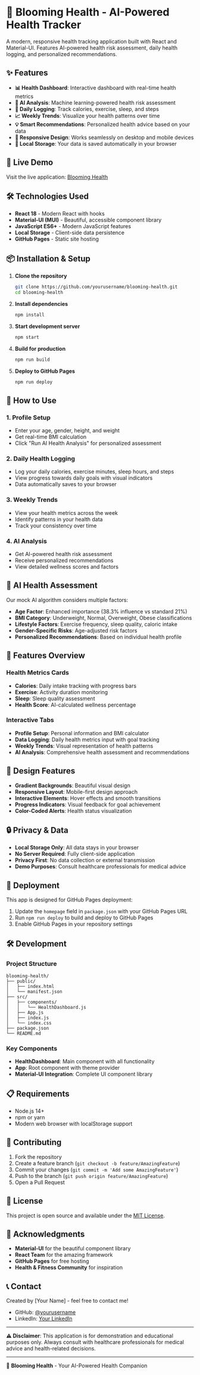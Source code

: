 # 🌸 Blooming Health - AI-Powered Health Tracker

A modern, responsive health tracking application built with React and Material-UI. Features AI-powered health risk assessment, daily health logging, and personalized recommendations.

## ✨ Features

- **📊 Health Dashboard**: Interactive dashboard with real-time health metrics
- **🤖 AI Analysis**: Machine learning-powered health risk assessment
- **📝 Daily Logging**: Track calories, exercise, sleep, and steps
- **📈 Weekly Trends**: Visualize your health patterns over time
- **💡 Smart Recommendations**: Personalized health advice based on your data
- **📱 Responsive Design**: Works seamlessly on desktop and mobile devices
- **💾 Local Storage**: Your data is saved automatically in your browser

## 🚀 Live Demo

Visit the live application: [Blooming Health](https://yourusername.github.io/blooming-health)

## 🛠️ Technologies Used

- **React 18** - Modern React with hooks
- **Material-UI (MUI)** - Beautiful, accessible component library
- **JavaScript ES6+** - Modern JavaScript features
- **Local Storage** - Client-side data persistence
- **GitHub Pages** - Static site hosting

## 📦 Installation & Setup

1. **Clone the repository**
   ```bash
   git clone https://github.com/yourusername/blooming-health.git
   cd blooming-health
   ```

2. **Install dependencies**
   ```bash
   npm install
   ```

3. **Start development server**
   ```bash
   npm start
   ```

4. **Build for production**
   ```bash
   npm run build
   ```

5. **Deploy to GitHub Pages**
   ```bash
   npm run deploy
   ```

## 🎯 How to Use

### 1. Profile Setup
- Enter your age, gender, height, and weight
- Get real-time BMI calculation
- Click "Run AI Health Analysis" for personalized assessment

### 2. Daily Health Logging
- Log your daily calories, exercise minutes, sleep hours, and steps
- View progress towards daily goals with visual indicators
- Data automatically saves to your browser

### 3. Weekly Trends
- View your health metrics across the week
- Identify patterns in your health data
- Track your consistency over time

### 4. AI Analysis
- Get AI-powered health risk assessment
- Receive personalized recommendations
- View detailed wellness scores and factors

## 🤖 AI Health Assessment

Our mock AI algorithm considers multiple factors:

- **Age Factor**: Enhanced importance (38.3% influence vs standard 21%)
- **BMI Category**: Underweight, Normal, Overweight, Obese classifications
- **Lifestyle Factors**: Exercise frequency, sleep quality, caloric intake
- **Gender-Specific Risks**: Age-adjusted risk factors
- **Personalized Recommendations**: Based on individual health profile

## 📱 Features Overview

### Health Metrics Cards
- **Calories**: Daily intake tracking with progress bars
- **Exercise**: Activity duration monitoring
- **Sleep**: Sleep quality assessment
- **Health Score**: AI-calculated wellness percentage

### Interactive Tabs
- **Profile Setup**: Personal information and BMI calculator
- **Data Logging**: Daily health metrics input with goal tracking
- **Weekly Trends**: Visual representation of health patterns
- **AI Analysis**: Comprehensive health assessment and recommendations

## 🎨 Design Features

- **Gradient Backgrounds**: Beautiful visual design
- **Responsive Layout**: Mobile-first design approach
- **Interactive Elements**: Hover effects and smooth transitions
- **Progress Indicators**: Visual feedback for goal achievement
- **Color-Coded Alerts**: Health status visualization

## 🔒 Privacy & Data

- **Local Storage Only**: All data stays in your browser
- **No Server Required**: Fully client-side application
- **Privacy First**: No data collection or external transmission
- **Demo Purposes**: Consult healthcare professionals for medical advice

## 🚀 Deployment

This app is designed for GitHub Pages deployment:

1. Update the `homepage` field in `package.json` with your GitHub Pages URL
2. Run `npm run deploy` to build and deploy to GitHub Pages
3. Enable GitHub Pages in your repository settings

## 🛠️ Development

### Project Structure
```
blooming-health/
├── public/
│   ├── index.html
│   └── manifest.json
├── src/
│   ├── components/
│   │   └── HealthDashboard.js
│   ├── App.js
│   ├── index.js
│   └── index.css
├── package.json
└── README.md
```

### Key Components
- **HealthDashboard**: Main component with all functionality
- **App**: Root component with theme provider
- **Material-UI Integration**: Complete UI component library

## 📋 Requirements

- Node.js 14+ 
- npm or yarn
- Modern web browser with localStorage support

## 🤝 Contributing

1. Fork the repository
2. Create a feature branch (`git checkout -b feature/AmazingFeature`)
3. Commit your changes (`git commit -m 'Add some AmazingFeature'`)
4. Push to the branch (`git push origin feature/AmazingFeature`)
5. Open a Pull Request

## 📄 License

This project is open source and available under the [MIT License](LICENSE).

## 🙏 Acknowledgments

- **Material-UI** for the beautiful component library
- **React Team** for the amazing framework
- **GitHub Pages** for free hosting
- **Health & Fitness Community** for inspiration

## 📞 Contact

Created by [Your Name] - feel free to contact me!

- GitHub: [@yourusername](https://github.com/yourusername)
- LinkedIn: [Your LinkedIn](https://linkedin.com/in/yourprofile)

---

**⚠️ Disclaimer**: This application is for demonstration and educational purposes only. Always consult with healthcare professionals for medical advice and health-related decisions.

---

🌸 **Blooming Health** - Your AI-Powered Health Companion
